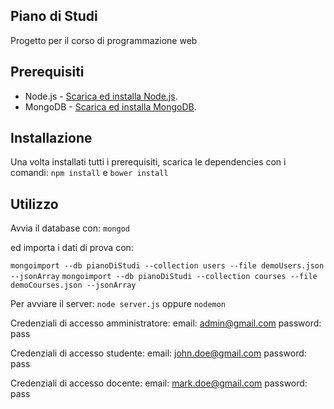 ## Piano di Studi
Progetto per il corso di programmazione web

## Prerequisiti

* Node.js - [Scarica ed installa Node.js](https://nodejs.org/en/download/).
* MongoDB - [Scarica ed installa MongoDB](http://www.mongodb.org/downloads).

## Installazione

Una volta installati tutti i prerequisiti, scarica le dependencies con i comandi:
`npm install` e `bower install`

## Utilizzo

Avvia il database con:
`mongod`

ed importa i dati di prova con:

`mongoimport --db pianoDiStudi --collection users --file demoUsers.json --jsonArray`
`mongoimport --db pianoDiStudi --collection courses --file demoCourses.json --jsonArray`

Per avviare il server:
`node server.js` oppure `nodemon`

Credenziali di accesso amministratore:
email: admin@gmail.com
password: pass

Credenziali di accesso studente:
email: john.doe@gmail.com
password: pass

Credenziali di accesso docente:
email: mark.doe@gmail.com
password: pass

